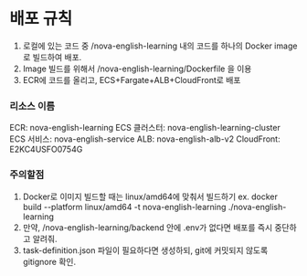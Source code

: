 # 배포 규칙
1. 로컬에 있는 코드 중 /nova-english-learning 내의 코드를 하나의 Docker image로 빌드하여 배포.
2. Image 빌드를 위해서 /nova-english-learning/Dockerfile 을 이용
3. ECR에 코드를 올리고, ECS+Fargate+ALB+CloudFront로 배포

### 리소스 이름
ECR: nova-english-learning
ECS 클러스터: nova-english-learning-cluster
ECS 서비스: nova-english-service
ALB: nova-english-alb-v2
CloudFront: E2KC4USFO0754G

### 주의할점
1. Docker로 이미지 빌드할 때는 linux/amd64에 맞춰서 빌드하기
    ex. docker build --platform linux/amd64 -t nova-english-learning ./nova-english-learning
2. 만약, /nova-english-learning/backend 안에 .env가 없다면 배포를 즉시 중단하고 알려줘.
3. task-definition.json 파일이 필요하다면 생성하되, git에 커밋되지 않도록 gitignore 확인.
